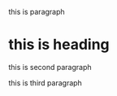 <!DOCTYPE html>
<html>
  <head>
  </head>
  <body>
    <p> this is paragraph</p>
    <h1>this is heading</h1>  
    <p> this is second paragraph</p>
    <p> this is third paragraph</p>
  </body>
  </html>
